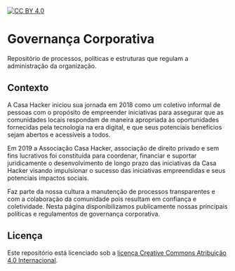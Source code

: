 [![CC BY 4.0][cc-by-shield]][cc-by]

# Governança Corporativa
Repositório de processos, políticas e estruturas que regulam a administração da organização.

## Contexto
A Casa Hacker iniciou sua jornada em 2018 como um coletivo informal de pessoas com o propósito de empreender iniciativas para assegurar que as comunidades locais respondam de maneira apropriada às oportunidades fornecidas pela tecnologia na era digital, e que seus potenciais benefícios sejam abertos e acessíveis a todos.

Em 2019 a Associação Casa Hacker, associação de direito privado e sem fins lucrativos foi constituída para coordenar, financiar e suportar juridicamente o desenvolvimento de longo prazo das iniciativas da Casa Hacker visando impulsionar o sucesso das iniciativas empreendidas e seus potenciais impactos sociais.

Faz parte da nossa cultura a manutenção de processos transparentes e com a colaboração da comunidade pois resultam em confiança e coletividade. Nesta página disponibilizamos publicamente nossas principais políticas e regulamentos de governança corporativa.

## Licença

Este repositório está licenciado sob a [licença Creative Commons Atribuição 4.0 Internacional][cc-by].

[cc-by]: https://creativecommons.org/licenses/by/4.0/deed.pt_BR
[cc-by-image]: https://i.creativecommons.org/l/by/4.0/88x31.png
[cc-by-shield]: https://img.shields.io/badge/License-CC%20BY%204.0-lightgrey.svg
